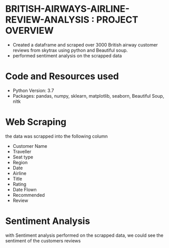 # BRITISH-AIRWAYS-AIRLINE-REVIEW-ANALYSIS : PROJECT OVERVIEW
- Created a dataframe and scraped over 3000 British airway customer reviews from skytrax using python and Beautiful soup.
- performed sentiment analysis on the scrapped data
 
# Code and Resources used
- Python Version: 3.7
- Packages: pandas, numpy, sklearn, matplotlib, seaborn, Beautiful Soup, nltk

# Web Scraping
the data was scrapped into the following column
- Customer Name
- Traveller
- Seat type
- Region
- Date
- Airline
- Title
- Rating
- Date Flown
- Recommended
- Review

# Sentiment Analysis
with Sentiment analysis performed on the scrapped data, we could see the sentiment of the customers reviews 
